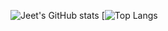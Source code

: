 ![Jeet's GitHub stats](https://github-readme-stats.vercel.app/api?username=jeet23&show_icons=true&theme=radical)
[![Top Langs](https://github-readme-stats.vercel.app/api/top-langs/?username=jeet23&layout=compact&theme=radical)


